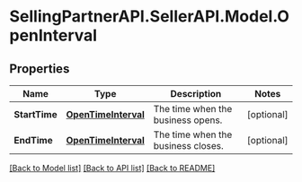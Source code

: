 # SellingPartnerAPI.SellerAPI.Model.OpenInterval
## Properties

Name | Type | Description | Notes
------------ | ------------- | ------------- | -------------
**StartTime** | [**OpenTimeInterval**](OpenTimeInterval.md) | The time when the business opens. | [optional] 
**EndTime** | [**OpenTimeInterval**](OpenTimeInterval.md) | The time when the business closes. | [optional] 

[[Back to Model list]](../README.md#documentation-for-models) [[Back to API list]](../README.md#documentation-for-api-endpoints) [[Back to README]](../README.md)

